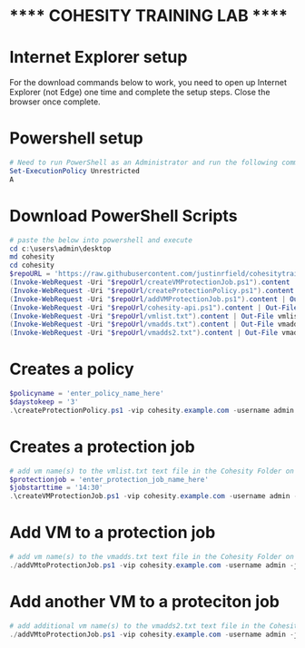 # **** COHESITY TRAINING LAB ****

# Internet Explorer setup
For the download commands below to work, you need to open up Internet Explorer (not Edge) one time and complete the setup steps.  Close the browser once complete.

# Powershell setup
```powershell
# Need to run PowerShell as an Administrator and run the following command.
Set-ExecutionPolicy Unrestricted
A
```

# Download PowerShell Scripts
```powershell
# paste the below into powershell and execute
cd c:\users\admin\desktop
md cohesity
cd cohesity
$repoURL = 'https://raw.githubusercontent.com/justinrfield/cohesitytraininglab/main'
(Invoke-WebRequest -Uri "$repoUrl/createVMProtectionJob.ps1").content | Out-File "createVMProtectionJob.ps1"; (Get-Content "createVMProtectionJob.ps1") | Set-Content "createVMProtectionJob.ps1"
(Invoke-WebRequest -Uri "$repoUrl/createProtectionPolicy.ps1").content | Out-File "createProtectionPolicy.ps1"; (Get-Content "createProtectionPolicy.ps1") | Set-Content "createProtectionPolicy.ps1"
(Invoke-WebRequest -Uri "$repoUrl/addVMProtectionJob.ps1").content | Out-File "addVMProtectionJob.ps1"; (Get-Content "addVMProtectionJob.ps1") | Set-Content "addVMProtectionJob.ps1"
(Invoke-WebRequest -Uri "$repoUrl/cohesity-api.ps1").content | Out-File cohesity-api.ps1; (Get-Content cohesity-api.ps1) | Set-Content cohesity-api.ps1
(Invoke-WebRequest -Uri "$repoUrl/vmlist.txt").content | Out-File vmlist.txt; (Get-Content vmlist.txt) | Set-Content vmlist.txt
(Invoke-WebRequest -Uri "$repoUrl/vmadds.txt").content | Out-File vmadds.txt; (Get-Content vmadds.txt) | Set-Content vmadds.txt
(Invoke-WebRequest -Uri "$repoUrl/vmadds2.txt").content | Out-File vmadds2.txt; (Get-Content vmadds2.txt) | Set-Content vmadds2.txt
```

# Creates a policy
```powershell
$policyname = 'enter_policy_name_here'
$daystokeep = '3'
.\createProtectionPolicy.ps1 -vip cohesity.example.com -username admin -policyName "$policyname" -daysToKeep "$daystokeep"
```

# Creates a protection job
```powershell
# add vm name(s) to the vmlist.txt text file in the Cohesity Folder on the desktop
$protectionjob = 'enter_protection_job_name_here'
$jobstarttime = '14:30'
.\createVMProtectionJob.ps1 -vip cohesity.example.com -username admin -jobName "$protectionjob" -policyName "$policyname" -vCenterName vcenter.example.com -startTime "$jobstarttime" -vmlist ./vmlist.txt
```

# Add VM to a protection job
```powershell
# add vm name(s) to the vmadds.txt text file in the Cohesity Folder on the desktop
./addVMtoProtectionJob.ps1 -vip cohesity.example.com -username admin -jobName JustinBackup -vmNames (Get-Content ./vmadds.txt)
```

# Add another VM to a proteciton job
```powershell
# add additional vm name(s) to the vmadds2.txt text file in the Cohesity Folder on the desktop
./addVMtoProtectionJob.ps1 -vip cohesity.example.com -username admin -jobName JustinBackup -vmNames (Get-Content ./vmadds2.txt)
```
